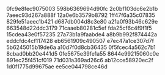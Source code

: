 0fc9e8fec9075003
598b6369694d90fc
2c0bf103dc6e2b1b
7aeec93d267a888f
12a0e6b3579b8792
1ff47f6a35c07835
829fe51aeec1b421
d687db004d8c3e80
a21a0f93b46c629e
663548d22ddc3179
71caaeb80281c5ef
fda25cf6c4f9f1f5
15cdea43e0f57235
27a73b1a9faabde4
a8b9b992f874442a
eddcfdc4cf117428
eb6561909c490507
e7ec47a1ce307d7f
5b6245015b19de6a
a10d7f0d8cb36435
0f5fcec4a562c7b1
8cbad0bb20e441d5
0fe5675e39fe1a55
8644e99215060c0e
891ec25f451cf019
71d031a369ad26c6
ab12cce58920ec2f
1d0f1775d99675ae
ee5ce044798ce46d
